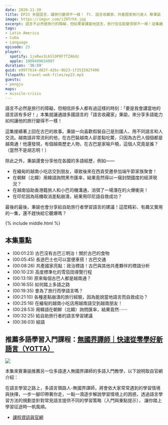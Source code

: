 ```yaml
---
date: 2020-11-20
title: EP23 多國語言，讓旅行變得不一樣！ ft. 語言收藏家、共產國家旅行達人 蔡秉諭
image: https://imgur.com/i29TrhX.jpg
excerpt: 語言不必然是旅行的障礙，但如果會講當地語言，旅行往往能變得很不一樣！這集繼續由「語言收藏家」秉諭，分享他因為懂得多國語言，在旅行中發生的各種趣事——例如，越南語非常流利的他，在古巴裝越南人卻差點吃鱉，只因為古巴人個個都是越南通？此外還有北韓、緬甸、越南、泰國、印尼的多語旅行故事，最後也會分享給自助旅行者學習語言的建議！這麼精彩、有趣又實用的一集，還不趕快給它聽爆嗎？
tags:
- Latin America
- Cuba
- Language
episode: 23
player:
  spotify: 1jaRwx3L6SlOP0F7TZA6dz
  apple: 1000499634997
duration: '36:59'
guid: e99f7614-d82f-42bc-9b23-1f251592f496
filepath: travel-wok-files/ep23.mp3
guests:
- pengju
maps:
- missile-crisis
---
```


語言不必然是旅行的障礙，但相信許多人都有過這樣的時刻：「要是我會講當地的語言該有多好！」本集就讓通諳多國語言的「語言收藏家」秉諭，來分享多語能力如何讓他的旅行變得不一樣！ 

這集接續著上回在古巴的故事。秉諭一向喜歡假裝自己是別國人、用不同語言和人交流。越南語非常流利的他，在古巴裝越南人卻差點吃鱉，只因為古巴人個個都是越南通！他還發現，有個越南歷史人物，在古巴是家喻戶曉，這個人究竟是誰？（當然不是胡志明！） 

除此之外，秉諭還會分享他在各國的多語經歷，例如—— 

* 在緬甸的越南小吃店交到朋友，導致後來在西貢受邀參加端午節家族聚會！ 
* 在朝鮮（北韓）用韓語詢問黑市匯率，結果竟然得以一窺封閉國度的經濟現況？ 
* 在越南協助香港籍旅人和小巴司機溝通，消弭了一場潛在的火爆衝突！ 
* 在印尼因為班機取消差點崩潰，結果用印尼語自救成功？

最後的最後，秉諭也會分享給自助旅行者學習語言的建議！這麼精彩、有趣又實用的一集，還不趕快給它聽爆嗎？



{% include middle.html %}

## 本集重點

* (00:01:23) 古巴沒有古巴三明治！關於古巴的食物
* (00:05:45) 長途巴士也可以當便車搭！古巴交通
* (00:08:26) 共產國家亮點：政治標語！古巴與其他共產夥伴的標語分析
* (00:10:23) 高度標準化的雪茄田導覽行程
* (00:13:19) 原來每個古巴人都是越南通？
* (00:16:55) 如何踏上多語之路
* (00:19:35) 會為了旅行而學語言嗎？
* (00:21:10) 各種差點崩潰的旅行經驗，因為能說當地語言而自救成功？
* (00:25:16) 在緬甸的越南小吃店用越南語交到越南朋友！
* (00:28:53) 用韓語在朝鮮（北韓）詢問匯率，結果竟然⋯⋯
* (00:32:25) 給自助旅行者的語言學習建議
* (00:36:03) 結語

## 推薦多語學習入門課程：[無國界譯師｜快速從零學好新語言（YOTTA）](https://www.yottau.com.tw/course/intro/618#intro)

![](https://www.yottau.com.tw/download/f1e503231910be477e759025e308774e.png)

本集來賓秉諭推薦另一位多語達人無國界譯師的多語入門教學，以下說明取自官網介紹：

在語言學習之路上，多語言領路人-無國界譯師，將會依大家常常遇到的學習情境與抉擇，一步一腳印帶著你走，一點一滴逐步解說學習情境上的困惑，透過語言學習方法的規劃並針對常見語言提供不同的學習策略（入門與重點提示）， 讓你踏上學習征途時一帆風順。

* [課程資訊與官網](https://www.yottau.com.tw/course/intro/618#intro)
